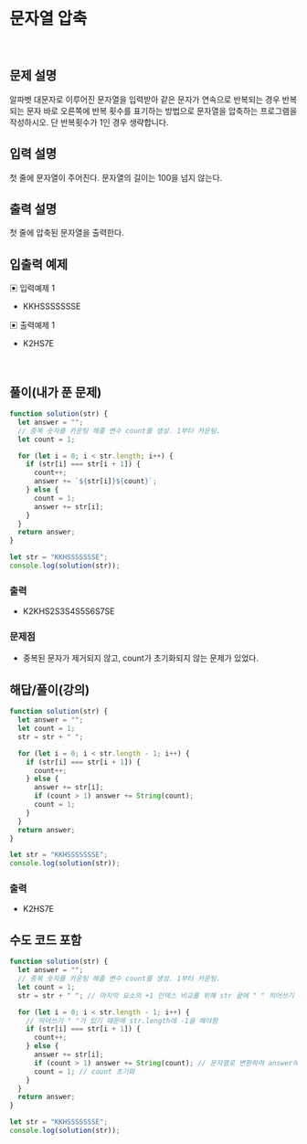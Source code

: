 # 문자열 압축

</br>

## 문제 설명

알파벳 대문자로 이루어진 문자열을 입력받아 같은 문자가 연속으로 반복되는 경우 반복되는 문자 바로 오른쪽에 반복 횟수를 표기하는 방법으로 문자열을 압축하는 프로그램을 작성하시오. 단 반복횟수가 1인 경우 생략합니다.

## 입력 설명

첫 줄에 문자열이 주어진다. 문자열의 길이는 100을 넘지 않는다.

## 출력 설명

첫 줄에 압축된 문자열을 출력한다.

## 입출력 예제

▣ 입력예제 1

- KKHSSSSSSSE

▣ 출력예제 1

- K2HS7E

</br>

## 풀이(내가 푼 문제)

```js
function solution(str) {
  let answer = "";
  // 중복 숫자를 카운팅 해줄 변수 count를 생성. 1부터 카운팅.
  let count = 1;

  for (let i = 0; i < str.length; i++) {
    if (str[i] === str[i + 1]) {
      count++;
      answer += `${str[i]}${count}`;
    } else {
      count = 1;
      answer += str[i];
    }
  }
  return answer;
}

let str = "KKHSSSSSSSE";
console.log(solution(str));
```

### 출력

- K2KHS2S3S4S5S6S7SE

### 문제점

- 중복된 문자가 제거되지 않고, count가 초기화되지 않는 문제가 있었다.

## 해답/풀이(강의)

```js
function solution(str) {
  let answer = "";
  let count = 1;
  str = str + " ";

  for (let i = 0; i < str.length - 1; i++) {
    if (str[i] === str[i + 1]) {
      count++;
    } else {
      answer += str[i];
      if (count > 1) answer += String(count);
      count = 1;
    }
  }
  return answer;
}

let str = "KKHSSSSSSSE";
console.log(solution(str));
```

### 출력

- K2HS7E

## 수도 코드 포함

```js
function solution(str) {
  let answer = "";
  // 중복 숫자를 카운팅 해줄 변수 count를 생성. 1부터 카운팅.
  let count = 1;
  str = str + " "; // 마지막 요소의 +1 인덱스 비교를 위해 str 끝에 " " 띄어쓰기 문자열 추가

  for (let i = 0; i < str.length - 1; i++) {
    // 띄어쓰기 " "가 있기 때문에 str.length에 -1을 해야함
    if (str[i] === str[i + 1]) {
      count++;
    } else {
      answer += str[i];
      if (count > 1) answer += String(count); // 문자열로 변환하여 answer에 누적
      count = 1; // count 초기화
    }
  }
  return answer;
}

let str = "KKHSSSSSSSE";
console.log(solution(str));
```

</br>

